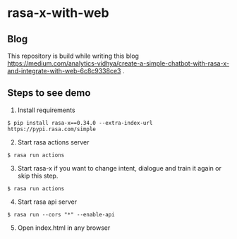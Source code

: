# rasa-x-with-web

## Blog 
This repository is build while writing this blog https://medium.com/analytics-vidhya/create-a-simple-chatbot-with-rasa-x-and-integrate-with-web-6c8c9338ce3 .

## Steps to see demo
1. Install requirements
```
$ pip install rasa-x==0.34.0 --extra-index-url https://pypi.rasa.com/simple
```


2. Start rasa actions server
```
$ rasa run actions
```


3. Start rasa-x if you want to change intent, dialogue and train it again or skip this step.
```
$ rasa run actions
```


4. Start rasa api server
```
$ rasa run --cors "*" --enable-api
```


5. Open index.html in any browser
